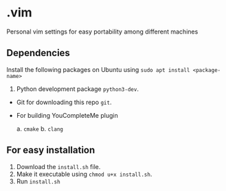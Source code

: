 # .vim

Personal vim settings for easy portability among different machines

## Dependencies

Install the following packages on Ubuntu using `sudo apt install <package-name>`

1. Python development package `python3-dev`.

- Git for downloading this repo `git`.
- For building YouCompleteMe plugin

  a. `cmake`
  b. `clang`

## For easy installation

1. Download the `install.sh` file.
2. Make it executable using `chmod u+x install.sh`.
3. Run `install.sh`
